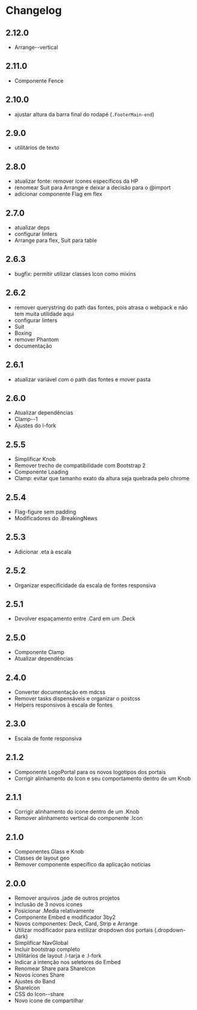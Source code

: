 # Changelog

## 2.12.0

* Arrange--vertical

## 2.11.0

* Componente Fence

## 2.10.0

* ajustar altura da barra final do rodapé (`.FooterMain-end`)

## 2.9.0

* utilitários de texto

## 2.8.0

* atualizar fonte: remover ícones específicos da HP
* renomear Suit para Arrange e deixar a decisão para o @import
* adicionar componente Flag em flex

## 2.7.0

* atualizar deps
* configurar linters
* Arrange para flex, Suit para table

## 2.6.3

* bugfix: permitir utilizar classes Icon como mixins

## 2.6.2

* remover querystring do path das fontes, pois atrasa o webpack e não tem muita utilidade aqui
* configurar linters
* Suit
* Boxing
* remover Phantom
* documentação

## 2.6.1

* atualizar variável com o path das fontes e mover pasta

## 2.6.0

* Atualizar dependências
* Clamp--1
* Ajustes do l-fork

## 2.5.5

* Simplificar Knob
* Remover trecho de compatibilidade com Bootstrap 2
* Componente Loading
* Clamp: evitar que tamanho exato da altura seja quebrada pelo chrome

## 2.5.4

* Flag-figure sem padding
* Modificadores do .BreakingNews

## 2.5.3

* Adicionar .eta à escala

## 2.5.2

* Organizar especificidade da escala de fontes responsiva

## 2.5.1

* Devolver espaçamento entre .Card em um .Deck

## 2.5.0

* Componente Clamp
* Atualizar dependências

## 2.4.0

* Converter documentação em mdcss
* Remover tasks dispensáveis e organizar o postcss
* Helpers responsivos à escala de fontes

## 2.3.0

* Escala de fonte responsiva

## 2.1.2

* Componente LogoPortal para os novos logotipos dos portais
* Corrigir alinhamento do Icon e seu comportamento dentro de um Knob

## 2.1.1

* Corrigir alinhamento do ícone dentro de um .Knob
* Remover alinhamento vertical do componente .Icon

## 2.1.0

* Componentes Glass e Knob
* Classes de layout geo
* Remover componente específico da aplicação noticias

## 2.0.0

* Remover arquivos .jade de outros projetos
* Inclusão de 3 novos icones
* Posicionar .Media relativamente
* Componente Embed  e modificador 3by2
* Novos componentes: Deck, Card, Strip e Arrange
* Utilizar modificador para estilizar dropdown dos portais (.dropdown-dark)
* Simplificar NavGlobal
* Incluir bootstrap completo
* Utilitários de layout .l-tarja e .l-fork
* Indicar a intenção nos seletores do Embed
* Renomear Share para ShareIcon
* Novos ícones Share
* Ajustes do Band
* ShareIcon
* CSS do Icon--share
* Novo ícone de compartilhar
